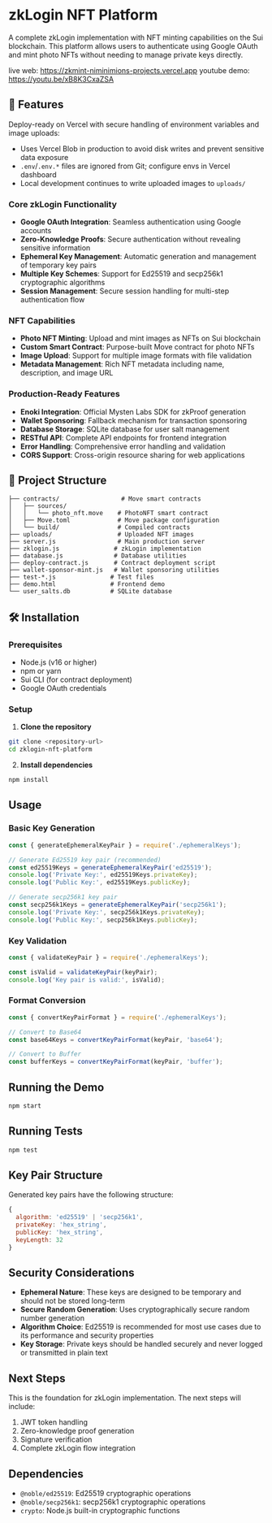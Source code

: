 # zkLogin NFT Platform

A complete zkLogin implementation with NFT minting capabilities on the Sui blockchain. This platform allows users to authenticate using Google OAuth and mint photo NFTs without needing to manage private keys directly.

live web: https://zkmint-niminimions-projects.vercel.app
youtube demo: https://youtu.be/xB8K3CxaZSA

## 🚀 Features

Deploy-ready on Vercel with secure handling of environment variables and image uploads:
- Uses Vercel Blob in production to avoid disk writes and prevent sensitive data exposure
- `.env`/`.env.*` files are ignored from Git; configure envs in Vercel dashboard
- Local development continues to write uploaded images to `uploads/`

### Core zkLogin Functionality
- **Google OAuth Integration**: Seamless authentication using Google accounts
- **Zero-Knowledge Proofs**: Secure authentication without revealing sensitive information
- **Ephemeral Key Management**: Automatic generation and management of temporary key pairs
- **Multiple Key Schemes**: Support for Ed25519 and secp256k1 cryptographic algorithms
- **Session Management**: Secure session handling for multi-step authentication flow

### NFT Capabilities
- **Photo NFT Minting**: Upload and mint images as NFTs on Sui blockchain
- **Custom Smart Contract**: Purpose-built Move contract for photo NFTs
- **Image Upload**: Support for multiple image formats with file validation
- **Metadata Management**: Rich NFT metadata including name, description, and image URL

### Production-Ready Features
- **Enoki Integration**: Official Mysten Labs SDK for zkProof generation
- **Wallet Sponsoring**: Fallback mechanism for transaction sponsoring
- **Database Storage**: SQLite database for user salt management
- **RESTful API**: Complete API endpoints for frontend integration
- **Error Handling**: Comprehensive error handling and validation
- **CORS Support**: Cross-origin resource sharing for web applications

## 📁 Project Structure

```
├── contracts/                 # Move smart contracts
│   ├── sources/
│   │   └── photo_nft.move    # PhotoNFT smart contract
│   ├── Move.toml             # Move package configuration
│   └── build/                # Compiled contracts
├── uploads/                  # Uploaded NFT images
├── server.js                 # Main production server
├── zklogin.js               # zkLogin implementation
├── database.js              # Database utilities
├── deploy-contract.js       # Contract deployment script
├── wallet-sponsor-mint.js   # Wallet sponsoring utilities
├── test-*.js               # Test files
├── demo.html               # Frontend demo
└── user_salts.db           # SQLite database
```

## 🛠️ Installation

### Prerequisites
- Node.js (v16 or higher)
- npm or yarn
- Sui CLI (for contract deployment)
- Google OAuth credentials

### Setup

1. **Clone the repository**
```bash
git clone <repository-url>
cd zklogin-nft-platform
```

2. **Install dependencies**
```bash
npm install
```

## Usage

### Basic Key Generation

```javascript
const { generateEphemeralKeyPair } = require('./ephemeralKeys');

// Generate Ed25519 key pair (recommended)
const ed25519Keys = generateEphemeralKeyPair('ed25519');
console.log('Private Key:', ed25519Keys.privateKey);
console.log('Public Key:', ed25519Keys.publicKey);

// Generate secp256k1 key pair
const secp256k1Keys = generateEphemeralKeyPair('secp256k1');
console.log('Private Key:', secp256k1Keys.privateKey);
console.log('Public Key:', secp256k1Keys.publicKey);
```

### Key Validation

```javascript
const { validateKeyPair } = require('./ephemeralKeys');

const isValid = validateKeyPair(keyPair);
console.log('Key pair is valid:', isValid);
```

### Format Conversion

```javascript
const { convertKeyPairFormat } = require('./ephemeralKeys');

// Convert to Base64
const base64Keys = convertKeyPairFormat(keyPair, 'base64');

// Convert to Buffer
const bufferKeys = convertKeyPairFormat(keyPair, 'buffer');
```

## Running the Demo

```bash
npm start
```

## Running Tests

```bash
npm test
```

## Key Pair Structure

Generated key pairs have the following structure:

```javascript
{
  algorithm: 'ed25519' | 'secp256k1',
  privateKey: 'hex_string',
  publicKey: 'hex_string',
  keyLength: 32
}
```

## Security Considerations

- **Ephemeral Nature**: These keys are designed to be temporary and should not be stored long-term
- **Secure Random Generation**: Uses cryptographically secure random number generation
- **Algorithm Choice**: Ed25519 is recommended for most use cases due to its performance and security properties
- **Key Storage**: Private keys should be handled securely and never logged or transmitted in plain text

## Next Steps

This is the foundation for zkLogin implementation. The next steps will include:
1. JWT token handling
2. Zero-knowledge proof generation
3. Signature verification
4. Complete zkLogin flow integration

## Dependencies

- `@noble/ed25519`: Ed25519 cryptographic operations
- `@noble/secp256k1`: secp256k1 cryptographic operations
- `crypto`: Node.js built-in cryptographic functions